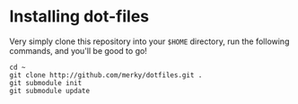 # Installing dot-files
Very simply clone this repository into your `$HOME` directory, run
the following commands, and you'll be good to go!

    cd ~
    git clone http://github.com/merky/dotfiles.git .
    git submodule init
    git submodule update

